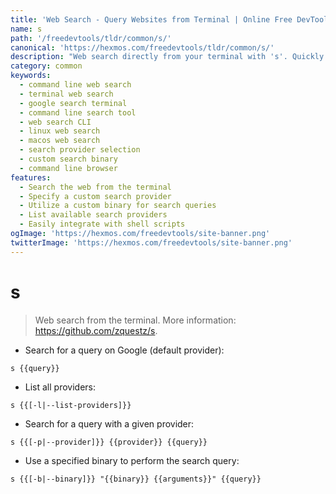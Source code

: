 ```yaml
---
title: 'Web Search - Query Websites from Terminal | Online Free DevTools by Hexmos'
name: s
path: '/freedevtools/tldr/common/s/'
canonical: 'https://hexmos.com/freedevtools/tldr/common/s/'
description: "Web search directly from your terminal with 's'. Quickly search Google and other providers using command line. Free online tool, no registration required."
category: common
keywords:
  - command line web search
  - terminal web search
  - google search terminal
  - command line search tool
  - web search CLI
  - linux web search
  - macos web search
  - search provider selection
  - custom search binary
  - command line browser
features:
  - Search the web from the terminal
  - Specify a custom search provider
  - Utilize a custom binary for search queries
  - List available search providers
  - Easily integrate with shell scripts
ogImage: 'https://hexmos.com/freedevtools/site-banner.png'
twitterImage: 'https://hexmos.com/freedevtools/site-banner.png'
---
```


# s

> Web search from the terminal.
> More information: <https://github.com/zquestz/s>.

- Search for a query on Google (default provider):

`s {{query}}`

- List all providers:

`s {{[-l|--list-providers]}}`

- Search for a query with a given provider:

`s {{[-p|--provider]}} {{provider}} {{query}}`

- Use a specified binary to perform the search query:

`s {{[-b|--binary]}} "{{binary}} {{arguments}}" {{query}}`
